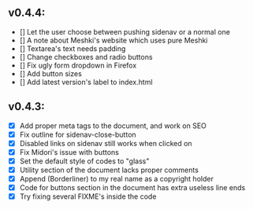 ## v0.4.4:
  - [] Let the user choose between pushing sidenav or a normal one
  - [] A note about Meshki's website which uses pure Meshki
  - [] Textarea's text needs padding
  - [] Change checkboxes and radio buttons
  - [] Fix ugly form dropdown in Firefox
  - [] Add button sizes
  - [] Add latest version's label to index.html

## v0.4.3:
  - [x] Add proper meta tags to the document, and work on SEO
  - [x] Fix outline for sidenav-close-button
  - [x] Disabled links on sidenav still works when clicked on
  - [x] Fix Midori's issue with buttons
  - [x] Set the default style of codes to "glass"
  - [x] Utility section of the document lacks proper comments
  - [x] Append (Borderliner) to my real name as a copyright holder
  - [x] Code for buttons section in the document has extra useless line ends
  - [x] Try fixing several FIXME's inside the code
